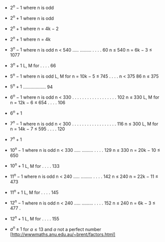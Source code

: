  * $2^n − 1$ where n is odd
 * $2^n + 1$ where n is odd
 * $2^n + 1$ where n = 4k − 2
 * $2^n + 1$ where n = 4k
 * $3^n − 1$ where n is odd      n < 540  .....      .........          . . . . 60
                   n ≤ 540             n = 6k − 3 ≤ 1077
 * $3^n + 1$                       L, M for                    . . . . 66
 * $5^n − 1$ where n is odd                 L, M for n = 10k − 5 ≤ 745 . . . .
                   n < 375                                         86
                   n ≤ 375
 * $5^n + 1$                     ..................                     94
 * $6^n − 1$ where n is odd      n < 330  . . . . . . . . . . . . . . . . . . 102
                   n ≤ 330    L, M for n = 12k − 6 ≤ 654 . . . . 106
 * $6^n + 1$
 * $7^n − 1$ where n is odd      n < 300  . . . . . . . . . . . . . . . . . . 116
                   n ≤ 300    L, M for n = 14k − 7 ≤ 595 . . . . 120
 * $7^n + 1$
 * $10^n − 1$ where n is odd      n < 330  .....      .........          . . . . 129
                   n ≤ 330             n = 20k − 10 ≤ 650
 * $10^n + 1$                       L, M for                    . . . . 133
 * $11^n − 1$ where n is odd      n < 240  .....      .........          . . . . 142
                   n ≤ 240             n = 22k − 11 ≤ 473
 * $11^n + 1$                       L, M for                    . . . . 145
 * $12^n − 1$ where n is odd      n < 240  .....      .........          . . . . 152
                   n ≤ 240             n = 6k − 3 ≤ 477 .
 * $12^n + 1$                       L, M for                    . . . . 155

 * $a^n \pm 1$ for $a ≤ 13$ and $a$ not a perfect number [http://wwwmaths.anu.edu.au/~brent/factors.html]
